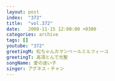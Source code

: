 ```yaml
---
layout: post
index:  "372"
title:  "vol.372"
date:   2008-11-15 12:00:00 +0300
categories: archive
tags: []
youtube: "372"
greetingM: 松ちゃんカマンベールミルフィーユ
greetingT: 高須とんで光聖
songName: 愛の迷い子
singer: アグネス・チャン
---
```

